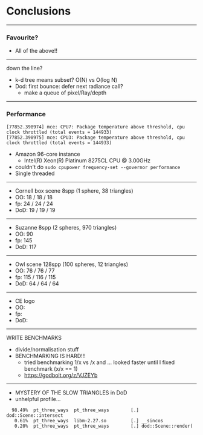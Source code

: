 # Conclusions <!-- .element: class="white-bg" -->

---

### Favourite?

* All of the above!!

---

down the line?

* k-d tree means subset? O(N) vs O(log N)
* Dod: first bounce: defer next radiance call?
  - make a queue of pixel/Ray/depth
  
---

<div class="white-bg">

### Performance

```
[77852.398974] mce: CPU7: Package temperature above threshold, cpu clock throttled (total events = 144933)
[77852.398975] mce: CPU3: Package temperature above threshold, cpu clock throttled (total events = 144933)
```

* Amazon 96-core instance
  - Intel(R) Xeon(R) Platinum 8275CL CPU @ 3.00GHz
* couldn't do `sudo cpupower frequency-set --governor performance`
* Single threaded

</div>


---

* Cornell box scene 8spp (1 sphere, 38 triangles)
* OO: 18 / 18 / 18 
* fp: 24 / 24 / 24
* DoD: 19 / 19 / 19

---

* Suzanne 8spp (2 spheres, 970 triangles)
* OO: 90
* fp: 145
* DoD: 117

---

* Owl scene 128spp (100 spheres, 12 triangles)
* OO: 76 / 76 / 77
* fp: 115 / 116 / 115
* DoD: 64 / 64 / 64

---

* CE logo
* OO:
* fp:
* DoD:


---

WRITE BENCHMARKS

* divide/normalisation stuff
* BENCHMARKING IS HARD!!!
  - tried benchmarking 1/x vs /x and ... looked faster until I
    fixed benchmark (x/x == 1)
  - https://godbolt.org/z/VJZEYb

--- 
* MYSTERY OF THE SLOW TRIANGLES in DoD
 * unhelpful profile...
 
```
  98.49%  pt_three_ways  pt_three_ways        [.] dod::Scene::intersect
   0.61%  pt_three_ways  libm-2.27.so         [.] __sincos
   0.20%  pt_three_ways  pt_three_ways        [.] dod::Scene::render(
```